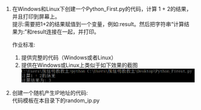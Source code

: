 1. 在Windows和Linux下创建一个Python_First.py的代码，计算 1 +
   2的结果，并且打印到屏幕上。  
   提示:需要把1+2的结果赋值到一个变量，例如:result。然后把字符串“计算结果为:”和result连接在一起，并打印。

   作业标准:
   1. 提供完整的代码（Windows或者Linux）
   2. 提供在Windows或Linux上类似于如下效果的截图  
    ![test](data:image/png;base64,iVBORw0KGgoAAAANSUhEUgAABCkAAABTCAIAAAFKZfoSAAAAAXNSR0IArs4c%0A6QAAAARnQU1BAACxjwv8YQUAAAAJcEhZcwAADsMAAA7DAcdvqGQAACfgSURB%0AVHhe7Z2JdeM6DEV/KS7FpbiUlJJSprSPhQtIAhQlS7GdvHvOTGgKBEBwlxXl%0AP/DWPG4pscnXnf+v8reH5kjym7L//ftH6S/6IQn5yYhIz79/Xyll+Pfv+7+7%0Azc8GRm4P+u9Oxr4pkXz6VgdMIUoWf+iTJiTjH1Vkve7rkkTsdAx5mVID348b%0A+yvV6vygbPqfBPSjbZICx9QUnFSEbFRVGavv8U3mJKNppIbSJPc7q9ImUT8V%0AmyZEp4c0sBoinZzOCfazVaLBGWgyxSsmxbPTIDqLzEFYg+i1NjQt1zkcJa1I%0ABpM+C25tjtGFRkcDoR81oWORJEsvpAGtYoTmzFEN5xLq1BAXFzVzE7+LgFPQ%0AJlHGOaTA6wQ3W2rYbx4tqQlLApzBPU2RGlZCs11skxDUerWF4rYE4PMpE5cM%0AEt4p8R4jbW/ussRwptIuIXcaNykJTsQ2ic4/0jb/dCaihPxkqKmm+1VwEqVJ%0AXGiUyKrB2OYB4O9Bc9ZXcNbQyUpHyriz4rVG9l3ljgVvl2VI5aOON7bio3hF%0Az9ILpIEe3oNJd1AoqxwkFb1M/i8eoWlqn08qp6HtUVxMmBpqo3TnZKkUech3%0AM+jj+ja4HKHrvYppYb6YmocdUD9lRmVSNE37dRVRSZtZyhJsPV+aV0Gr2Tbe%0AnYr0jZQ9Ce64VDYFluBWMB7o+LCQf5aUu591d9nK7dGa49CWhifUT9KpYoTm%0Avwm1JyTvzB53pBvR2o+oU0/7E1jHn51n4X18f/GSIH2WWk//1wR4mtwefDs0%0AM28PQifK7zpBYXyAX08eHOGxu98/gPNpd4faHjT56PSl+eAHMe1Bw6K0gR4I%0ACtRCdgEHP8yTy3MtzqNMHidQynGvPYhJOp0b0tG3nGbonE8dgQrarbabqRxz%0A/f7VH5528eSBrhSXb5s0DFqvWpsSQ7pYEiVtIV0ynBqX3Eyi1XAseHOu0PmD%0A2KMrUeJVvuDQptLbWvQvycs9FKo6rzNyidI6yWlbl+KEjZCOELpahkpF5k4q%0AbkeILmSEWlRbbmZh0MtIv+OHHDRN/2uhUn01p071PnBexX604zzbrddtQKi+%0Aaov8UP9ZwDhQ3NZSFHaRydl5YVHHFA2Gpgusmvn+705FUvGU12YqtgpEbXep%0Au5orztsaEdYZpQudxtPo5AT5oR9LpQqljfR/gux+//suHy0lM3VR0iuesc3c%0APzkplyTpYP1kBpeIPsQFLZzMtx1aM293Lls6qP7UUiVRq6EtlHFGSEbVJeum%0AbqUt3cxCqNdQNBidbI69MjGqmQatu7aBR42nCYjVUAVcbO2IdMvdGyGKnYwI%0AGVrJt+K4m6mMAVTJ9D9XthYYmriW5UV4CF1p8e4j0wbQrOFsQ2Nu5GdBSy1C%0AidwVNUf7Z0e3WWgcC9sUALBCNz/RDJEpQ7mdfyLSXMLCOsPRSNWVLs9YPLh1%0AoNspTWeONRsA/BjBCp5GB42P2ovXe2+SLCOE07RMqwlezu60JiYDxi7Jd7sa%0AAF5NMEJ0E2e77wH0HKIjhD7k/WXSqUNBr5bj1Cl2ATiRNGfbEUJzOc/tlfYo%0A05xpuEvr9snsx5jxFAjABxLfJ1G6bU8aMvVbjrpZIjRLKfcWVEM0YMq9CADe%0AEhohsiaUEUJboxG9RIw3p2mbRL1/vO2YUhPSWpQGEgAAgA+nbI2OUYrXk0xa%0ATOpWreza6GJJlLSFdMmS1bjkZhKuhutptqD7qcU1CCU4ZXNrd6epjhc8obPe%0A7utP6Fyh8+foD99KPpOM/W+JWlw7Me+1pBVzW2Rz9swjYXTMSVbd8Umek5lS%0AGe1X3+09g+uoo136X/RbZxGlOFGSpKMODyOQkCCzzDA8KCwkrnGIMsvEVVA5%0A/r8S1qKYY7rO09HrHMjFG51T8q2gMShT5n662ADYKSpbrte1o2u7U7NRuClB%0AYdVOygJ0tbSH/silqNOITM7OIdscHqyaOfhwEaEjRENfO9nQZiSgrur/BNVl%0AfBCoVFAhJzRB/U8TdnjUgEjDkHEOlVyitGrWeJbihK2PDg+6WsZJxRsepFNR%0Ai2rLzSx0eruPWp7+03z6qDWyXTnVUQxpQoZeiicxuJ58VkdKcdWpFe3rxXmV%0APDyUpJ5Mak0pXfqn+tAZKlg/rUuV7mMh9zNz/Z4fyGr6VhVQz5TSTdU2Dw/u%0AN1yeX2XlDQ92dagAUTJt13czifnwSBEnZ/owKJypdTSONZJjiDvs8ChOaufW%0Aj9V0iWdLzqvvKSPc4aHXta9oBW2/KSXczEKX0QWQrjbO5xqROa0pUWKiym2b%0AKmOjWErx1EaPWxlXRMnUj4o7PGpL2f5pgrzZdg6pkuG6UzuHtpS4a32tAi4l%0AoMoPP3hXNlcqn8LaVnbnQ3JhfZMJHR5dc0rm5z3ZKc1knS8Ut4micwjdjOKV%0A8ZN1shLTv2umYWN4mDrZII9177CB2iaYYldxiycPbg8ayha5WKgvCBSx2hKq%0Ac8ykQcV5LemyYOXfH3Xezh3UP7RSSsqtPZJoKqhlrSRhM6VIg4gwT7a7y6jz%0AfBtP84YuAfDeuKthnlHS9+Ip9wkaJWV70+xzePTqCri4QAPwAr7lRlMh5XKv%0AdbYo47qZV3wW7q7prpAy0yYbwwO8Oe2xJ1E76HBO6oi2qpqt17qjlZIG38IT%0AXAC8jGB4VFLWnuFRMss1e9+ADJJaWkAUa58+phQA7wANj26AaK+15HxneIzo%0ArcDHt7O5stjb2wrpp1HU3dsF4JVob+448h2Khx0eZZgp4/Ag8iKD9wACAMCb%0As35jt5wy7HFFj93j9oz+n+ysAPhUghu73NvTuWJreCyihxn3vhYAb4HbOccb%0Au/++7vnxvkTKN2hOJi8e+cuNQUDBGgPemGB4VFIW9/IdL+NRARpm7hHc4t4b%0AAOAtoI7ddW3t/ZZ0gTZC/75U2Nzk5Qz6146QuiZMboLpGoXhAd6XxRu7ZZDY%0A4VHEdDRkmTxO9Bc+0fsBeEOcfaOM2JRe5mHOR7SPTKkMP07fPjpAJtwT1bqk%0A0gmDdwMdDPx5qMdrl5XnoCTLJ3+pbbnb3dPXlTspzzpDXpdR3G7lbt4tA3v7%0Arf591IbbIw+ruyasmDl2JWjQqni64Rf8niyxLlmgItEYHz15nit0ooP1fEgH%0AcwOSNPMyKYmdXNHBZn5K8x348uiawVUiVn/nU+A7nin5WVDv2RXcIazt8I56%0A4km4jarDO70BQZzJo7Ef3jyi2wkoGt4sKawMb6KMW6KY6Gwp65IKjY1585Tf%0AqT8AVTClMqcPG3SwlLJ8TgcbnbE55H9KLePWjjigyuL5WccFbVvmXXC0Hvn5%0ADNUl85tCyqSBjvFkPFehjrt3RLZnXn94N42Xx5iVNM1DGvoZ0C2ujCfucXuY%0AizfDm5M0th70j2Lrk0SH7aH1p+tYpE5tqC2RlzK3R+v4DkmLHd6TPl3us1uZ%0AUqMyp1Cs5GeilCrYdsnR42+EJcEUAU/SAR3MkkQ/qoN1AbEy1H/0mht5v43k%0AKhnVj4WhK272Oko3RQY/C7XICwcCUQIyVH98ianXaZeDTIw1crHBoUhpIoqS%0AA0m0YV8hdXrBH94ZPqalSpFTfnCbVmkxxSvWOqPDmyTTUwB39sKGtTL4YPd9%0AFTO8VdptOQtZZ7LY9z9qPkeMWJdU7PB26c4fVputnfSnWxfolWFD4bUxKzpH%0ASRd0sJSyfFQH6wJitZEd/hFGXmmCrEXIaFei64oLvW6Mbeen10CvGwhE5BKH%0AyHQAYei0e4JMjDVyieLpRsmH4pJ8bQcOtXHqHwNUl+IqldZSdlGlgklXHSpc%0AKoWgMeQMb7d4wVi/dVfJB80oTdXc3B3aYOiCI7fOPRvxgs3U6YbC0ljKrEsq%0Ak+EdeaJ1pKp1kRvjXOJRomJ01nYpI8eGy5V0QQeb8r4drGCbI1WcG7XOhm7k%0A3SDXUrfmrb4lciV+Ua9TubF7E62fYeTH/jBaN2E8bSDELi2sH+LkYpCJvkZy%0Ay7TUrjCJ57wuz2IH88/TWad2XarrcNtxRjvZKdRGKWW58xPNK+Nwh+RR7KjO%0A8Bb+/jXmvzXoYJU36GCvbY6C170bpn5+5EC4lHOmi3FdopUupQZoHbPiZXP5%0AQqjTpNVWoI+RT53zPDG4PTJ4b4q+qwgAAEClW7ftAc2i8zIdjnR+Lod3Ku4e%0AjlLqDGim14Q9avH8b0jOFVfa/eDXuFTUBxzbP2hhbmVS1UrNNrc/AADw5+hm%0Af7N+9LeAnTnUTtmV2/r6sXCEuRu7VTNZLiUl824daab+dKJqbzWGD8hj/QAA%0AgBWGJ/yi8wfxovWj0CwAZDkdPZhkjlKaKEcWhQ4rKbWJObjY9YMS9iMAAPx5%0A9qwfQn08oEzWA6evH/2TKsRw/miwtaC1xFaR1hL7MXCVv0qSBaM51gAAAMjQ%0ANNx+gTFfP+y+Plw/5ImxlH6a9pxBR6B0Pmjz+4NRl6NCmt5YP8zDheXAobaw%0AjgAAwAx3P07T57gN33Pr6Y24fzUVnKwKtLSmFAAAgI5xVTjl+d1+t/70w7I3%0AIylPXmFmBwCAV/M4+/ndqx6WpXVDjHbfZxyjVLPc1wIAALCPbvY368eR53d/%0A4GHZ/urgwy7KiggAAGAPFzy/S+eElNpk/8OypJwM0tUy5z+5AOD8AQAAhzj7%0A+d3u5hJN9/bjkw/L6uJRIFfpk11LDnGbH3cAAAB40O797Od3Kb9c2lg/djws%0AG/5OSbGlSOlZFZQisyIMAABgm3Of3z3hYVl5sWjAxmv3AQAAAAAAAOBU7K+G%0AEO776/me1t4v2e0bfG/OMae78SW33ZbusE0kmXt8CbwCdDAAjkD9MKVegWud%0Ahorhu/t+xSvifD1OpQg73nn8Z3go2z/p5f21Hx6f8qssJE//T34lZV1SYd/i%0AX+G8grF2PwY6GPM2Heyi5hhr9ySf4ufvhLqy9jDqcE7PrfS//0G0vTP9Dedr%0AcKwrpfdvjm3aiNFY1cFM3Ns/9FiggGiCBPnHytgW67ppHKePwrpkgfxMqQ7P%0Akychx07XSaCDdXxGB/MCUjRTFTSxC4pPEONnmPlJxBUMoeKn+2ldop5jv6ml%0AbuD2k3fHVomYV4KqnFKZbmynn9cwWlf6sZ3f1TiO7X4snTm2+SHmL/bkztNG%0AoRVfkKSt6xxTheFJ67107l0xttHBRj6lg40BoQgUe23TLDHpYPOOMWf0U1fx%0AhHmkM6ITuGIgNC5x5+Fl/jqeiecq1FlSaoWhZ//k2HbHFSFjm6+Usa2t1I9t%0Autx193hsF/jz1tgmZNAyyQeT6FiXFMa/pN/yxPpBcfqBMZNiuAg62Ft1sMEZ%0AUlVz6IPvbEjUwcauuI/Bz9xECv8mWUp6jNYjP5/ButS/eGP2NOkRno3nIqWr%0ADfAOZXSga4ZobGe1vPeRBJPTpS3TzohSbIn6YlbuFifcTlAy0yC5f6nb3dgm%0AE2XHl4jHtiaodvwjHtvqf4G6BHUQ7Ri99ZaJZMvW4kGU9UN2xPfsYd1Cmm7b%0ARqD+yqfCY2YsLs7zj7qD43a5Z7txFyJIEh2s54M6WHeVIlDd4/6WGpcsys9m%0Amh6DXCflPjJ9VyRSqdLrou4tdH7amZp8TmVeORAal2pKoAYynyedVn3eCLLg%0AxLMnimcYpYF5hUeoLikl+GPbvtIqP0mSBp5guyBp6N8x4hVXOutKCaWaKHW3%0AY0YfjJFYhMf24kU/tq0/7dgm1HpyTB5f0allPEqvSxrM2B5MG9I17vTymclz%0AHFFauVXhjZmUzHU3CaI0nCvpYOaXRbomJuUl9nQx/0QH+6EO1gWEPhoZmrDY%0AioZFqQJekHO3uXWzJ6tqjW/2Osq1JTo/STIFnebHlMe8bCCIZK50X/128WBI%0AVddp14MsLCwerfOkqpQIojSwd2x3NadKmmpXU9JqTZctA4Ygp4tbbsTH4pmx%0A2/Vjm1uCUl93M7ZTEesDE28MC/w5GNulN1DCNpXMI82fRFyXHNhz8hD91mrR%0AnHpe/2jm0phpGiLrdCU90vyyB3SwBNVisdusSw5sdrAmIFRva1XLRpGX+jVB%0Apqt0kXKrxkTfFTd7XcnMNH6WgHS8biA0Lpn2ZrhHpWRiVLUeZGH/4mHiGURp%0AgCyn1DK2YpQ21e7dpaCUivXjKjOJuC1eGOW5B1N1qWnEFa6RHY2G3ofNuwoy%0ANlIoFW93Rm1ARokkRrO5bRXDumRma2yblYOIegP5TeEZvqP7iTFDlU2pZaxC%0ASpv6Nd4S6GAd65KZ7d2JDQi5WrSRLZ0O+1q32CCze1w/Opx1YX9+8Wj8JEm3%0AgcjQqwZC7BKHqLsyqloPsvDU4hFEaYC8tH6H9bOY/t0UNzcQNMFk4S5AJT2G%0AyS1eaXM4ZtZn2mvRxzq2m9J9AwRju6PZOxvrFF0dpU0bMP3YWJccmI7tduUg%0ArH5K26vkwFDZuifVH7Z4aRcbtKLTlXRBB9vkfTuYYlyyiweZ1Bi4kXeDXNyj%0ARBuZvitu9rqSWWlD11/NvGogTFzqAkiMqtaDLPQ1crHOd+55UfIguZywSw11%0Au7C86XDlvkQ9NpIfRaeNuGtoDFNUvFCsk6AmMuSzaC5ju72j3WtbGNu9iaaF%0AErYNCHHPf8BjXTITj+3Aky/tT7SPaFqz7WcZnVnk5gZjpwbbLmkCMnuTSNIF%0AHWzC+3YwQ5GhdteKUwBzazBj5N0gU2Yp1cWq64rE2OuoeNS9FetnFPlXDYSJ%0ASxQqE0vGVbUYZKWrEcup84ZJPN0oncOFqhfwreuWUMmdlCRti0l8+bEEn6Ft%0ArSFpJqYV4rFOYinTThZs2/q5JCkWNhjcrFC9o4v39vWUb46N/M/jW//DHcz6%0A+UIm3VtZ8fOzBsKlvGq6cL5X/EF669ThU2pKd1Se4+p0Ky37nfUd3JLkMWjw%0AjB7SzEF5r2yuI6CDVd6gg722ORJu926Z+fmZA+FCftF0AQAA4IOw9xkT3qs9%0AFVqs2n0NH9JT8mXw3fOUZLqPlcF5PsW7VQ2qf9uxsQQAgF/Po/1jgnwzLFg+%0AaLatfPFsbHnNYaf95X7yfeJ8SmXGL5EUqldK2ZsAwQOaAADwZ2nfTBksHrRW%0AaCLNwvVRE9rs97MwCZ+6T89PLrcPBsiaVeB8+dIy0U72zt9IL25/tTegsXgA%0AAMB+3MVD7mXRlTRRt4ziJLi6eGz+KmO7JFjNdSFJzzjav0rbfHNYlgfytkjg%0A5AEAAMe5Pdrp2yweNFNrIuFNoHZmL5y7eNBsXuxOFo+vZjFo5n0tTWWt+1g8%0AAADgOP2r04LbVsyLFg8LHR1Sqls8WI/9Trv+miVVSH+o8975qYkALR4uzc09%0AAAD443zQ4jEcHSpqjnzPU3z/gpewUgOPWs6cPPjdRs2tMAAA+NPsWjzSVN2S%0ArhquWDxIZ0plhu88iDK/N4uHZqr3/LEjWBL0YvoAAADAsmPxEOpXAu1b9S2n%0ALx7jykF4i0emqUX/hh/7kQRdV6maN1mK2q9SAAAACLp41PnUWzx0Dz7Hltqx%0AeCxAHhmH6hcby4uH4cY3pTYXj+x/OsdQ7fgTAACAAi0ezTfG0bSbMLeD4pMH%0Aa5wp2YcuToWiN30WOmt9JeSGW/F2vniYb3Hqlxxsw5QCAIC/Ds2VzcQ7WzzK%0AK7KFePH4GaKTB0/05qxAC0fnZ7x42N8UIfJbuAU6jmD9AACAgPEWEMG/2j3c%0A+t/5lO37YCt4uzvVzcTv+QIAAAAAAADs4KK36g6SfCvJ1RvY2niFbaQNAADA%0AD/G44K269DGlMs5dL4GUpJT5dpoWn9EF8ivfUGu+igAAAPASTn+r7lWvsM1r%0A0vwvM6+R/1Tn+HU6AACA/biLx5636l7+CtvBw7KwrUN2y5JBfqYUAACARU5+%0Aq+71r7AdV7feh51g8QAAgN2c+2JEKq0/VJI+8tmkoTFHi4fL5FaSWW8SJJ9S%0ADP8l2vU7UaQtXqcAAAAEnLt4KKGGgQOvsJXlp/nOvF089oHvPAAA4Ai7Fg8+%0AFAykqxmd9FWUP3aESwKTPsSQd2WuJ3n1NLontggOHwAAsJsdi4dQ7xr5rye5%0A9hW2zTpxe4jyZ5/c7R9WBgAAsIkuHnWK9xYPPRbMcZacs19hGxwR+r/7tAJZ%0AKf7i5AEAALuhxaPbzk9PHgtv1ZW7W/Xm0nTxMF+Z1C85dC3SdCGvMQP3r9bh%0ApS/MyROVocT8pAUAAMCBpu9m7pwtHttv1R2/f44Xjx2vsKWPKZWh6wXM/QAA%0A8GrOfquu1XbsFbbjKaRQv4ABAAAAwBl8xj25cgsxZP/z1FfoBAD8LJjBYjCD%0AAQAAeJq6mFBqk+11R7Usrk+3h/mVzZYb/9pmx+1+r5m0TopLPlubByndetla%0AlHrs24JcodOiNV4MLQB/A8xgGcxgAACwSbNU6ITUzM17YF0bc1o31Vtp68nn%0AzYwLde/gEsMK4mZmOHjba85sbbExLrDKe3ovWYuzDLb1dASEMBpd+zd8PeTi%0A9+OuS63ILqyxV+ick8K4Rw8V8Zvkjai94+1dNVSvCXUcM9gBFurewSWGMeBm%0AZjh426NGQ+z7YmNcYJWYwfaQwrhPTxgTg9s+Jzi8Rg3klp/vwEo8p13j8jrW%0A1nzveM6ilPArkAt+Qnf5PUi3cqYEzj88U3BTbheOTBPRbyF+AGt1r7iBbjJJ%0AYyOwYkFiO4mhDLbVGDvCrL/mRNpaqYim9OB4E4oMZc71XqHTgcwEZVwTCXZu%0AqwGvJvZcaQL41kjrOuGctcAma00UmSYwg5lM0tgIrFiQ2E5iuKuDOsKsv+ZE%0A2lqpiKb04HgTigxlzvVeodOBzARlXBMK+7bVfsTgNSHVWin8NE0AF4mjcSmL%0A8ZQaOXIa02cd36q7WHlFdHYSRYmYdOnPYKuNPoeNPnt7TP+w3xxu5o0wydQU%0AdZJPDvFC3SvueGgy+8HEn6cjSNuVynyF931FZNVHR7itYjbo0RuZyQ58ffXR%0AcR2/QucCUm7aEjO49OHCz7LZRY/G5GfRhg/dxAx2kIW6V1h4CEKT2Q+Uza6v%0A7UplMIM5vMMMttJDWMYTkvwj7u7iQExWKnURK6bj1pKIHmrHwqYDR/vYT7PR%0Apz95Yn5h/zwZbqMDHVb6+UIMuA9MtU8GTNBBkmlFJMLHKkZRn6Y5ayHPrR3W%0At+ou48NHirGpUr4f9HPlfFW/oN90YBKWBke4CVuorZWa0Ci4l9fZUHmqSvMU%0AdxOZKVfobBELRwoaWEeoIg0DsZPp4tlcK5q4RpVcpJVt6dSqrGZaZXFtfZM9%0AeWCv6dxA67O/eDIe+Vhg/VPtosiXwAxmXDCdSZgr56uYwYgrdLaIhSMFCS47%0AL8peudETs15hKZGZxX0UHHpyEz2iKWIuqDM+gQuRqpaF2duyHU/R5ImoiaS7%0ArU8W911uZVt6V0VWM62y2OVdUVrUuYAfpf5F2krr4pZZli7VqEXdYo3mqO7M%0AKNj15D1ttIuTdxe7ELX7SybLKwVJdNKeosi/PqzcHIRR1MuVcC1lMuLD152u%0A16si3NTPsxPlZuZ1r7AHg2CTmXzUD8TELomKoFRhZl4E+ibkzD6PcYTZp5rj%0AaiNaKZeuqNSVHGfS94vNzesFjdfo9BA7sygvw5p6ReL26JkY7XO7GgtUPqyV%0A6J7WWc30Tnk19vImkn7u1JeApG5/0SCyHiQ6VK0iivzrmMFMZvJRPxATuyQq%0AglKFmXkR6JuQM/s8xhFmn2qOq41opVy6olJXcvyp2eYKnR5iZxblOWR3Vljc%0Adv2SK/aS60iYORp1cqW0tc4Z0yjF/mZcj9xcreGgTURDGxvx9OyowsCnzg6p%0AD2u3WHff/kLeRNLPnfoyI+kcGByy+C63pBCRaBVUY9ZXV1OYOZr0c4XtNlpH%0AdI3axvoQktnlzfrSAmzlrKpEcBUjE1J9P8zDyq3C286GYm7rJ/ltvYvWW7jQ%0AmseDXzYz2a4hCftsNRbUtuJ1pxBHuK2buBgQGWlqcXsQxn/Kqe90qcvsltdX%0A6JzXbsZUaUvjeCJ0TC5sSZPTE/upT6VPHoF1LtiYnmgaLq3qXETUbVTjedi7%0AyITU0HcdM1jNTLYxg7mONFyhc167GVOlQhvFjtTu6ZNBPDaX5oJdLwiFO2xY%0AqMysLyW2NE+uD5fCRvGqVGE9oQfzoj29B6Q61Lxd97BGXLDxaaJpuLSqcw9+%0AlPzvPQoroRXv5zGKK+8ZmETKZa/8jCDyQSR6afLkOT8klBvxfh522zcioYwu%0ABVWTIGRGGVE5YSixrzk3rA/Eda+wB4OMycxJVy5CHJ1Ji8BqvR3hxptQGUsN%0A+d4s0Gvo/NciE5+v0LlNp/EQrMNXEbvGYXWumDah5LRSgQZDYN3YEKaK+ouL%0AOpcR/c82wDZxE4kD0aUgKhKEjB+MGUOJPshzNqwPxHWvuO1nMnPSlYsQR2fS%0AIrBab0e48SZUxlJDPmYwA6sINHDwXNfkQr2iH2Pc2onrGU9CA8PP7sm9apLa%0AqmjorzK93F9U657whpVJPEXnntZiU0mekrFNYsMrIqiRsSFMFfUXF3XuYneU%0AmJVC2yFSkQluabGdmelfcGCZIPJEYMW0CSWf9ULrHAfcmw4PwW47zkolfRP9%0Ayh2s5KMGydkRmCX5ZesOLDTVL1oET6z6x6nOWPxC+82hFHc9BzI9E3U8S/AV%0Ap6TcvWtGnLBlY1qjK3RusRnlKVz6UBOJ327J1BJUclZvQlRMZQLryUL6NA/B%0AcG1R5zqicFIWM1gCM9hU1PEswVeckpjBLEGQ1D3nguRbq5Ggw3pP7juIhnZm%0AZcONWbCGa731guNpD4t4RWcOBLAqKkElZxUnNupOBDVKFtKnc6LU69zFzIGQ%0AlULbIVqTSeyfk3co3ySI/Mw+X6ELVPIUH8QDzxJdiFpCnNsZA7Yz6ouqOW4Z%0Aokg5eqMGIlEnN5Ju2GHdwZEShcKseBse/jRUNfJcDMx0R1XaDbsV6gkv9r8Y%0AOHdHA/G9VaULdM7ZjHIAl9suJtpHOXF8Xq34cmaMTd+Xguix/s6lKyTXCaIk%0AFyKlGqTtKFnYzqhPNDlmMIMJbXj401DVyHMxMNMdVWk37FaoJ7z4t2ewHtYz%0AqhEPO/8lb5T1RBlS3OZGMRk98CQlLwzpWOLJWXG9nh1ceoyn6Byz52jAN02e%0AXveTJdc5FKWVQmttF0mRhTY3qLvk+56MJfo2EuMLTiZdo515HVX9gvY9JJ8T%0Ac+Xr9WvgYm4ZjUImaP/8J6OWHZ0KtiYNgcLd1jvCugeInS4SnNdmUU4QLa1g%0AdJEZuzHDuc/VyjyQHBnxCCSHbAnMC3W2iKowynK1V0vGVg0VR1VRYqs0CS8a%0AsGqbIo29Wr8gO5PCmOh9OKZzB3PzLQdbnIu5ZZZqgRmM89osyonaXCo46xAi%0AMLjEuc/VCjNYQa6uqm1iqSVHtnSlmiRc6aWeHFxssv1qW89DbxfcLI3UhCLU%0AOMI2qnhrcZcicmBROqx7U4cauCA7M4/SMZ1zdkepL5AxdluHDHPl88oLh+Zk%0A684omlQthE30sIKmfhvGWXhL5D3hWn6m58+zVHfpOaFU00kyQS8T2Z0Ddx32%0Ac6My2dlNH+rAKxq17KRkKRM4cYXOn0dc3ukNlXkb/38h3CR/Nb5LdZdRFErp%0AIOzADOZwhc7LYQ9fZfvtkOZ6LhqnxJOUoE3AwJH+ib4EwC9HJobKxvanSmNm%0AAACAV7Jv9r6C37Qi1GP4Bi+I82fyV3YX1HOmdTvtt0E/HIrTpGnjx6KfAKEH%0AAAAAAACvQA43861oOv/s2a9qkW7bbLa8cn3cVVP2px2xnoUP92FkU+R3xUTK%0AzNtqatNj+Q5EZZd+AAAAAADwd9C9ZbTFXdjNtrC6rIzSfdEui6WXtV/yPcB5%0ApMNCIXD2fi/RsTXv3jupyvbVdymYuyLOuAWCbrFbOQAAAAAAAIVdZw/aenai%0AXLxkOY/78EacN6zTo0/l7LMHmT5BpTg56uF6Ofm+tAiX3K7aPZ7PXMTmyx/A%0A3dDTEDWyVmOd1c4CAAAAAABAi+xeF7aTzblitdCqHKG7aG/T/QynnD3SBn+s%0Ah++z5A5WeYefMlnAD4oU9S7RhSY7OPYwfGkt5Am3QODJbuUAAAAAAOBXIxvi%0ADt4vynZyJ9HGXfe+a6ztVdW7yN5RyM+zVRokCv62fbDKspw59cjb8fvNFutg%0AQ1bF5u+e9wUEzxPClQUAAAAAAIDhPeR0sxhsMjfgPegqa8p1i/3kQcHfp7ec%0AtXWWEHj+ihPDBRbnh6TSR/3sCU1jwLqfjNEAGx2CEnSLTQcBAAAAAMDfhfeQ%0A0912sMncwN2vjuxQLqJX7Ksv2Clz7WO1UpPhslNGNvJNdCQn0hzW5Xa/zyLc%0A/EXfhEb7eXZ3HAAAAAAA8HvhTeZ0g7jjeGDgTbIW8rbLJc/fhrvobnhNdp1w%0Av36Mpfr4QhyTPlN+XTylBS+YKdfSS7BA0IS7mze1w0PLPS59Zg0AAAAAAPwq%0AeCtptp7Dbnf/5rTFLe5voVk03simPe/JG13y5CSVXCdPVRDRQTQqbznaFltn%0Aj8UQ2CYwrvitCQAAAAAAQAfvIXkLGe5BzSbzAH7pI7tV0fSeW1x2zXfMjaqb%0AOTsfFFbjprGq+p4+e4jhRkzKGZ3Z5IJ3AAAAAADgb5K3jPG2t99krqO6vc3o%0AjrNHcbDjkEfXELmYGOop8kOudz7wNPvqCm5U9egQEzaF6HZDHVzpLb1RMwEA%0AAAAAgDdg/qvI8fYzIO2Fw/0ssePs8Qu5P/ZvyL2TyTqT0tJaQ1NwgXn7aCv/%0A2TYEAAAAAAAAAAAAAAAA8Le4f81v02/+QbsjXKL0HCge+I4AAAAAAAD8ZRYe%0AqEqPUO3Z1bvP45iDgf+cD2dP9ucLru5+MIkL7GRDP3vpiYilXb4BAAAAAADw%0A+9AdeLTtX9jzt7C6rIzSfdEui6UXtC+JLeqquAWCCu9QLhqaiGrO5GT1kyT3%0AMm/iFQAAAAAAALvOHrRB70S5eMlyHoq63++yrZ/tgFmHvS5/MqPbQU+J3GfD%0Ae1gNg7hshcXQ6zf5ErPeDQ3ketUAAAAAAAC4CNmaLuxMm3PFaqEFORJpBPS8%0A4O7j+dKC0YpbIPBprly9eppd3u9HqjbGTpy/2DQAAAAAAPiTyAa0g3eeujPd%0AR3Qvf89ePNz1+g7FXx/0x4PN3z13zxOHzh5TJBix20RgM5GCOdVwnLltAAAA%0AAAAAzoJ3ntON57GtadouL7GmnP04e/e99+xxyAEpSPrkSbGU1zNXnoJ5Zu2T%0ASuKiEw0AAAAAAAA9F549FgotKidt/hZ5/mcR/7vdxqti8gQWQ9KfKtxzxLEY%0An4VGBGcQAAAAAABwMbzxnO56j+2L69mj33wzJU+UT3a9aade6WWrnYHdjqc9%0A+EPLPU74ixzivuOCWqq18WL0k6g/uxsZAAAAAACAPfC202w6xweDdm/hW9zi%0A/l6bRfduwLfOHov6RDYJG4+fORNE544MmclXt0RPIzKk1f8JDwAAAAAAwB+G%0At5286ZTtp7fNNlvxA/ilj+/pdZdcVbKmwLmwRg3iSiPWu5xNrvurJZblN8XV%0Axx0OBASGdroLAAAAAADAIfLGOj5diER4dUa8p108exTnBFc+bctDQiNxtYIr%0AvSU/JCy1L1hayWmZs84eia4m+9wFAAAAAADgCea/sB1v0gPSiWG2U5bd7ylb%0A6cleX/wYjHCBuWX1f6d3vrEJ9gBwSiQAAAAAAAB4M/7773/iG3BPi5vsxgAA%0AAABJRU5ErkJggg==)

2. 创建一个随机产生IP地址的代码:  
   代码模板在本目录下的random_ip.py

